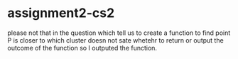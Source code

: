 # assignment2-cs2
please not that in the question which tell us to create a function to find point P is closer to which cluster doesn not sate whetehr to return or output the 
outcome of the function so I outputed the function.
